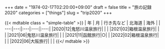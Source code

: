 +++
date = "1974-02-17T02:20:00+09:00"
draft = false
title = "旅の記録2020"
categories = ["things"]
slug = "trip2020"
+++

{{< mdtable class = "simple-table" >}}
| 年 | 月 | 行き先など | 北海道 | 海外 |
| ---:|---:|:---|:---:|:---:|
|2020|12|鬼怒川温泉旅行| | |
|2021|02|箱根温泉旅行| | |
|2021|06|鬼怒川温泉旅行| | |
|2021|11|函館旅行|○| |
|2022|02|箱根温泉旅行| | |
|2022|06|大阪旅行| | |
{{</ mdtable >}}
